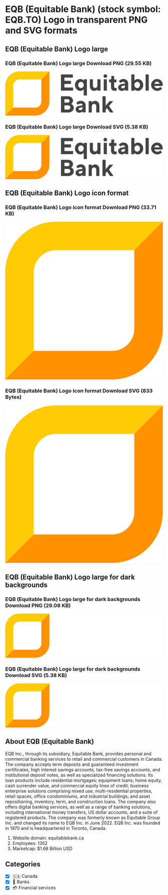 # EQB (Equitable Bank) (stock symbol: EQB.TO) Logo in transparent PNG and SVG formats

## EQB (Equitable Bank) Logo large

### EQB (Equitable Bank) Logo large Download PNG (29.55 KB)

![EQB (Equitable Bank) Logo large Download PNG (29.55 KB)](/img/orig/EQB.TO_BIG-af4946d6.png)

### EQB (Equitable Bank) Logo large Download SVG (5.38 KB)

![EQB (Equitable Bank) Logo large Download SVG (5.38 KB)](/img/orig/EQB.TO_BIG-a3b6ec05.svg)

## EQB (Equitable Bank) Logo icon format

### EQB (Equitable Bank) Logo icon format Download PNG (33.71 KB)

![EQB (Equitable Bank) Logo icon format Download PNG (33.71 KB)](/img/orig/EQB.TO-cb97cfa8.png)

### EQB (Equitable Bank) Logo icon format Download SVG (833 Bytes)

![EQB (Equitable Bank) Logo icon format Download SVG (833 Bytes)](/img/orig/EQB.TO-3a76aa13.svg)

## EQB (Equitable Bank) Logo large for dark backgrounds

### EQB (Equitable Bank) Logo large for dark backgrounds Download PNG (29.08 KB)

![EQB (Equitable Bank) Logo large for dark backgrounds Download PNG (29.08 KB)](/img/orig/EQB.TO_BIG.D-70c80535.png)

### EQB (Equitable Bank) Logo large for dark backgrounds Download SVG (5.38 KB)

![EQB (Equitable Bank) Logo large for dark backgrounds Download SVG (5.38 KB)](/img/orig/EQB.TO_BIG.D-b6063f70.svg)

## About EQB (Equitable Bank)

EQB Inc., through its subsidiary, Equitable Bank, provides personal and commercial banking services to retail and commercial customers in Canada. The company accepts term deposits and guaranteed investment certificates, high interest savings accounts, tax-free savings accounts, and institutional deposit notes, as well as specialized financing solutions. Its loan products include residential mortgages; equipment loans; home equity, cash surrender value, and commercial equity lines of credit; business enterprise solutions comprising mixed use, multi-residential properties, retail spaces, office condominiums, and industrial buildings; and asset repositioning, inventory, term, and construction loans. The company also offers digital banking services, as well as a range of banking solutions, including international money transfers, US dollar accounts, and a suite of registered products. The company was formerly known as Equitable Group Inc. and changed its name to EQB Inc. in June 2022. EQB Inc. was founded in 1970 and is headquartered in Toronto, Canada.

1. Website domain: equitablebank.ca
2. Employees: 1352
3. Marketcap: $1.68 Billion USD


## Categories
- [x] 🇨🇦 Canada
- [x] 🏦 Banks
- [x] 💳 Financial services
